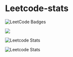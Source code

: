 # Leetcode-stats


<img src="https://leetcode-badge-showcase.vercel.app/api?username={namangandhi}" alt="LeetCode Badges"/>

![](https://leetcard.jacoblin.cool/namangandhi?ext=contest)


![Leetcode Stats](https://leetcard.jacoblin.cool/namangandhi?ext=heatmap)

![Leetcode Stats](https://leetcard.jacoblin.cool/namangandhi?ext=badge)
